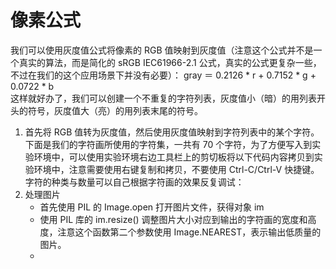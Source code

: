 
# 像素公式
我们可以使用灰度值公式将像素的 RGB 值映射到灰度值（注意这个公式并不是一个真实的算法，而是简化的 sRGB IEC61966-2.1 公式，真实的公式更复杂一些，不过在我们的这个应用场景下并没有必要）：
gray ＝ 0.2126 * r + 0.7152 * g + 0.0722 * b  
这样就好办了，我们可以创建一个不重复的字符列表，灰度值小（暗）的用列表开头的符号，灰度值大（亮）的用列表末尾的符号。
1. 首先将 RGB 值转为灰度值，然后使用灰度值映射到字符列表中的某个字符。  
下面是我们的字符画所使用的字符集，一共有 70 个字符，为了方便写入到实验环境中，可以使用实验环境右边工具栏上的剪切板将以下代码内容拷贝到实验环境中，注意需要使用右键复制和拷贝，不要使用 Ctrl-C/Ctrl-V 快捷键。字符的种类与数量可以自己根据字符画的效果反复调试：
2. 处理图片
    * 首先使用 PIL 的 Image.open 打开图片文件，获得对象 im
    * 使用 PIL 库的 im.resize() 调整图片大小对应到输出的字符画的宽度和高度，注意这个函数第二个参数使用 Image.NEAREST，表示输出低质量的图片。
    *